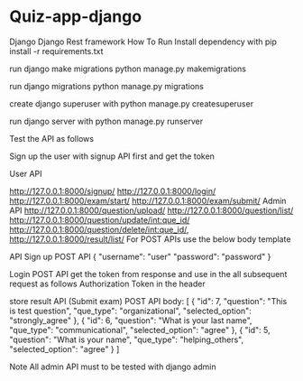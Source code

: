 # Quiz-app-django
Django  Django Rest framework
How To Run
Install dependency with pip install -r requirements.txt

run django make migrations python manage.py makemigrations

run django migrations python manage.py migrations

create django superuser with python manage.py createsuperuser

run django server with python manage.py runserver

Test the API as follows

Sign up the user with signup API first and get the token

User API

http://127.0.0.1:8000/signup/
http://127.0.0.1:8000/login/
http://127.0.0.1:8000/exam/start/
http://127.0.0.1:8000/exam/submit/
Admin API
http://127.0.0.1:8000/question/upload/
http://127.0.0.1:8000/question/list/
http://127.0.0.1:8000/question/update/int:que_id/
http://127.0.0.1:8000/question/delete/int:que_id/,
http://127.0.0.1:8000/result/list/
For POST APIs use the below body template

API
Sign up POST API { "username": "user" "password": "password" }

Login POST API get the token from response and use in the all subsequent request as follows Authorization Token <key> in the header

store result API (Submit exam) POST API body: [ { "id": 7, "question": "This is test question", "que_type": "organizational", "selected_option": "strongly_agree" }, { "id": 6, "question": "What is your last name", "que_type": "communicational", "selected_option": "agree" }, { "id": 5, "question": "What is your name", "que_type": "helping_others", "selected_option": "agree" }    ]

Note
All admin API must to be tested with django admin
